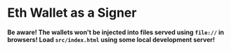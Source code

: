 # Eth Wallet as a Signer

**Be aware! The wallets won't be injected into files served using `file://` in browsers! Load `src/index.html` using some local development server!**
